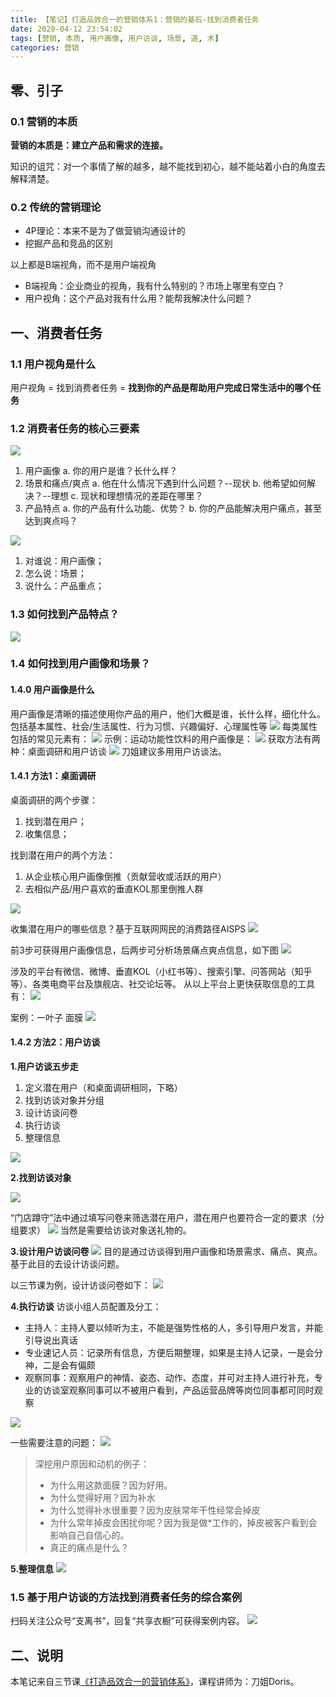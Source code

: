 ```yaml
---
title: 【笔记】打造品效合一的营销体系1：营销的基石-找到消费者任务
date: 2020-04-12 23:54:02
tags: [营销, 本质, 用户画像, 用户访谈, 场景, 道, 术]
categories: 营销
---
```


## 零、引子
### 0.1 营销的本质
**营销的本质是：建立产品和需求的连接。**

知识的诅咒：对一个事情了解的越多，越不能找到初心，越不能站着小白的角度去解释清楚。

<!-- more -->

### 0.2 传统的营销理论
* 4P理论：本来不是为了做营销沟通设计的
* 挖掘产品和竞品的区别

以上都是B端视角，而不是用户端视角

* B端视角：企业商业的视角，我有什么特别的？市场上哪里有空白？
* 用户视角：这个产品对我有什么用？能帮我解决什么问题？

## 一、消费者任务
### 1.1 用户视角是什么
用户视角 = 找到消费者任务 = **找到你的产品是帮助用户完成日常生活中的哪个任务**

### 1.2 消费者任务的核心三要素
![](http://image.onlyfew.cn/yingxiao/pinxiaoheyi-1.png?imageMogr/auto-orient/rotate/270)

1. 用户画像
    a. 你的用户是谁？长什么样？
2. 场景和痛点/爽点
    a. 他在什么情况下遇到什么问题？--现状
    b. 他希望如何解决？--理想
    c. 现状和理想情况的差距在哪里？
3. 产品特点
    a. 你的产品有什么功能、优势？
    b. 你的产品能解决用户痛点，甚至达到爽点吗？

![](http://image.onlyfew.cn/yingxiao/pinxiaoheyi-2.png?imageMogr/auto-orient/rotate/270)

1. 对谁说：用户画像；
2. 怎么说：场景；
3. 说什么：产品重点；

### 1.3 如何找到产品特点？
![](http://image.onlyfew.cn/yingxiao/pinxiaoheyi-3.png?imageMogr/auto-orient/rotate/270)

### 1.4 如何找到用户画像和场景？
#### 1.4.0 用户画像是什么
用户画像是清晰的描述使用你产品的用户，他们大概是谁，长什么样，细化什么。包括基本属性、社会/生活属性、行为习惯、兴趣偏好、心理属性等
![](http://image.onlyfew.cn/yingxiao/pinxiaoheyi-4.png?imageMogr/auto-orient/rotate/270)
每类属性包括的常见元素有：
![](http://image.onlyfew.cn/yingxiao/pinxiaoheyi-5.png?imageMogr/auto-orient/rotate/270)
示例：运动功能性饮料的用户画像是：
![](http://image.onlyfew.cn/yingxiao/pinxiaoheyi-6.png?imageMogr/auto-orient/rotate/270)
获取方法有两种：桌面调研和用户访谈
![](http://image.onlyfew.cn/yingxiao/pinxiaoheyi-7.png?imageMogr/auto-orient/rotate/270)
刀姐建议多用用户访谈法。

#### 1.4.1 方法1：桌面调研
桌面调研的两个步骤：

1. 找到潜在用户；
2. 收集信息；

找到潜在用户的两个方法：

1. 从企业核心用户画像倒推（贡献营收或活跃的用户）
2. 去相似产品/用户喜欢的垂直KOL那里倒推人群

![](http://image.onlyfew.cn/yingxiao/pinxiaoheyi-9.png?imageMogr/auto-orient/rotate/270)

收集潜在用户的哪些信息？基于互联网网民的消费路径AISPS
![](http://image.onlyfew.cn/yingxiao/pinxiaoheyi-10.png?imageMogr/auto-orient/rotate/270)

前3步可获得用户画像信息，后两步可分析场景痛点爽点信息，如下图
![](http://image.onlyfew.cn/yingxiao/pinxiaoheyi-11.png?imageMogr/auto-orient/rotate/270)

涉及的平台有微信、微博、垂直KOL（小红书等）、搜索引擎、问答网站（知乎等）、各类电商平台及旗舰店、社交论坛等。
从以上平台上更快获取信息的工具有：
![](http://image.onlyfew.cn/yingxiao/pinxiaoheyi-12.png?imageMogr/auto-orient/rotate/270)

案例：一叶子 面膜
![](http://image.onlyfew.cn/yingxiao/pinxiaoheyi-13.png?imageMogr/auto-orient/rotate/270)

#### 1.4.2 方法2：用户访谈
**1.用户访谈五步走**

1. 定义潜在用户（和桌面调研相同，下略）
2. 找到访谈对象并分组
3. 设计访谈问卷
4. 执行访谈
5. 整理信息

![](http://image.onlyfew.cn/yingxiao/pinxiaoheyi-14.png?imageMogr/auto-orient/rotate/270)

**2.找到访谈对象**

![](http://image.onlyfew.cn/yingxiao/pinxiaoheyi-15.png?imageMogr/auto-orient/rotate/270)

“门店蹲守”法中通过填写问卷来筛选潜在用户，潜在用户也要符合一定的要求（分组要求）
![](http://image.onlyfew.cn/yingxiao/pinxiaoheyi-16.png?imageMogr/auto-orient/rotate/270)
当然是需要给访谈对象送礼物的。

**3.设计用户访谈问卷**
![](http://image.onlyfew.cn/yingxiao/pinxiaoheyi-17.png?imageMogr/auto-orient/rotate/270)
目的是通过访谈得到用户画像和场景需求、痛点、爽点。基于此目的去设计访谈问题。

以三节课为例，设计访谈问卷如下：
![](http://image.onlyfew.cn/yingxiao/pinxiaoheyi-18.png?imageMogr/auto-orient/rotate/270)

**4.执行访谈**
访谈小组人员配置及分工：

* 主持人：主持人要以倾听为主，不能是强势性格的人，多引导用户发言，并能引导说出真话
* 专业速记人员：记录所有信息，方便后期整理，如果是主持人记录，一是会分神，二是会有偏颇
* 观察同事：观察用户的神情、姿态、动作、态度，并可对主持人进行补充，专业的访谈室观察同事可以不被用户看到，产品运营品牌等岗位同事都可同时观察

![](http://image.onlyfew.cn/yingxiao/pinxiaoheyi-19.png?imageMogr/auto-orient/rotate/270)

一些需要注意的问题：
![](http://image.onlyfew.cn/yingxiao/pinxiaoheyi-20.png?imageMogr/auto-orient/rotate/270)
> 深挖用户原因和动机的例子：
> * 为什么用这款面膜？因为好用。
> * 为什么觉得好用？因为补水
> * 为什么觉得补水很重要？因为皮肤常年干性经常会掉皮
> * 为什么常年掉皮会困扰你呢？因为我是做*工作的，掉皮被客户看到会影响自己自信心的。
> * 真正的痛点是什么？

**5.整理信息**
![](http://image.onlyfew.cn/yingxiao/pinxiaoheyi-21.png?imageMogr/auto-orient/rotate/270)

### 1.5 基于用户访谈的方法找到消费者任务的综合案例

扫码关注公众号“支离书”，回复“共享衣橱”可获得案例内容。
![](http://image.onlyfew.cn/info/mp_zhilishu.jpg)

## 二、说明
本笔记来自三节课[《打造品效合一的营销体系》](https://www.sanjieke.cn/course/detail/2/wap/15304941)，课程讲师为：刀姐Doris。